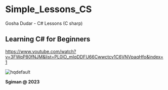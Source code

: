 # Simple_Lessons_CS
 Gosha Dudar - C# Lessons (C sharp)


## Learning C# for Beginners

https://www.youtube.com/watch?v=3FWqP80fNJM&list=PL0lO_mIqDDFU66Cwwctcv1C6VNVpaqHfo&index=1

![hqdefault](https://github.com/sgiman/Simple_Lessons_CS/assets/7030369/855264d6-5906-4914-b5fb-3289c0874276)


**Sgiman @ 2023**

